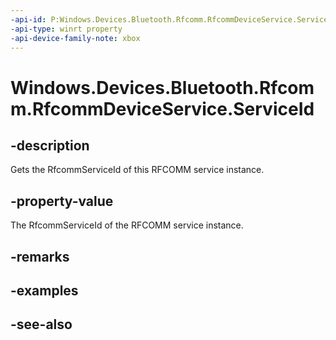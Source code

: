 ```yaml
---
-api-id: P:Windows.Devices.Bluetooth.Rfcomm.RfcommDeviceService.ServiceId
-api-type: winrt property
-api-device-family-note: xbox
---
```


<!-- Property syntax
public Windows.Devices.Bluetooth.Rfcomm.RfcommServiceId ServiceId { get; }
-->

# Windows.Devices.Bluetooth.Rfcomm.RfcommDeviceService.ServiceId

## -description
Gets the RfcommServiceId of this RFCOMM service instance.

## -property-value
The RfcommServiceId of the RFCOMM service instance.

## -remarks

## -examples

## -see-also
